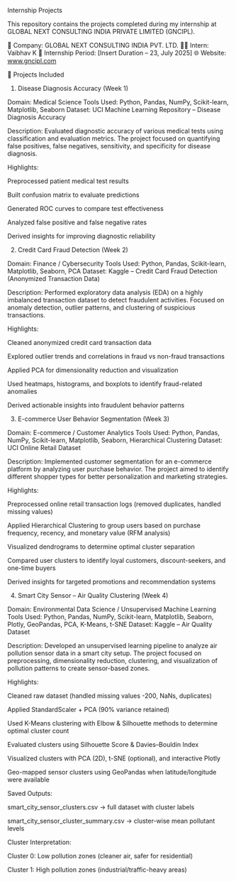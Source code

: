 Internship Projects

This repository contains the projects completed during my internship at GLOBAL NEXT CONSULTING INDIA PRIVATE LIMITED (GNCIPL).

🏢 Company: GLOBAL NEXT CONSULTING INDIA PVT. LTD.
🧑‍💻 Intern: Vaibhav K
📅 Internship Period: [Insert Duration – 23, July 2025]
🌐 Website: www.gncipl.com

📁 Projects Included
1. Disease Diagnosis Accuracy (Week 1)

Domain: Medical Science
Tools Used: Python, Pandas, NumPy, Scikit-learn, Matplotlib, Seaborn
Dataset: UCI Machine Learning Repository – Disease Diagnosis Accuracy

Description:
Evaluated diagnostic accuracy of various medical tests using classification and evaluation metrics. The project focused on quantifying false positives, false negatives, sensitivity, and specificity for disease diagnosis.

Highlights:

Preprocessed patient medical test results

Built confusion matrix to evaluate predictions

Generated ROC curves to compare test effectiveness

Analyzed false positive and false negative rates

Derived insights for improving diagnostic reliability

2. Credit Card Fraud Detection (Week 2)

Domain: Finance / Cybersecurity
Tools Used: Python, Pandas, Scikit-learn, Matplotlib, Seaborn, PCA
Dataset: Kaggle – Credit Card Fraud Detection (Anonymized Transaction Data)

Description:
Performed exploratory data analysis (EDA) on a highly imbalanced transaction dataset to detect fraudulent activities. Focused on anomaly detection, outlier patterns, and clustering of suspicious transactions.

Highlights:

Cleaned anonymized credit card transaction data

Explored outlier trends and correlations in fraud vs non-fraud transactions

Applied PCA for dimensionality reduction and visualization

Used heatmaps, histograms, and boxplots to identify fraud-related anomalies

Derived actionable insights into fraudulent behavior patterns

3. E-commerce User Behavior Segmentation (Week 3)

Domain: E-commerce / Customer Analytics
Tools Used: Python, Pandas, NumPy, Scikit-learn, Matplotlib, Seaborn, Hierarchical Clustering
Dataset: UCI Online Retail Dataset

Description:
Implemented customer segmentation for an e-commerce platform by analyzing user purchase behavior. The project aimed to identify different shopper types for better personalization and marketing strategies.

Highlights:

Preprocessed online retail transaction logs (removed duplicates, handled missing values)

Applied Hierarchical Clustering to group users based on purchase frequency, recency, and monetary value (RFM analysis)

Visualized dendrograms to determine optimal cluster separation

Compared user clusters to identify loyal customers, discount-seekers, and one-time buyers

Derived insights for targeted promotions and recommendation systems

4. Smart City Sensor – Air Quality Clustering (Week 4)

Domain: Environmental Data Science / Unsupervised Machine Learning
Tools Used: Python, Pandas, NumPy, Scikit-learn, Matplotlib, Seaborn, Plotly, GeoPandas, PCA, K-Means, t-SNE
Dataset: Kaggle – Air Quality Dataset

Description:
Developed an unsupervised learning pipeline to analyze air pollution sensor data in a smart city setup. The project focused on preprocessing, dimensionality reduction, clustering, and visualization of pollution patterns to create sensor-based zones.

Highlights:

Cleaned raw dataset (handled missing values -200, NaNs, duplicates)

Applied StandardScaler + PCA (90% variance retained)

Used K-Means clustering with Elbow & Silhouette methods to determine optimal cluster count

Evaluated clusters using Silhouette Score & Davies–Bouldin Index

Visualized clusters with PCA (2D), t-SNE (optional), and interactive Plotly

Geo-mapped sensor clusters using GeoPandas when latitude/longitude were available

Saved Outputs:

smart_city_sensor_clusters.csv → full dataset with cluster labels

smart_city_sensor_cluster_summary.csv → cluster-wise mean pollutant levels

Cluster Interpretation:

Cluster 0: Low pollution zones (cleaner air, safer for residential)

Cluster 1: High pollution zones (industrial/traffic-heavy areas)
